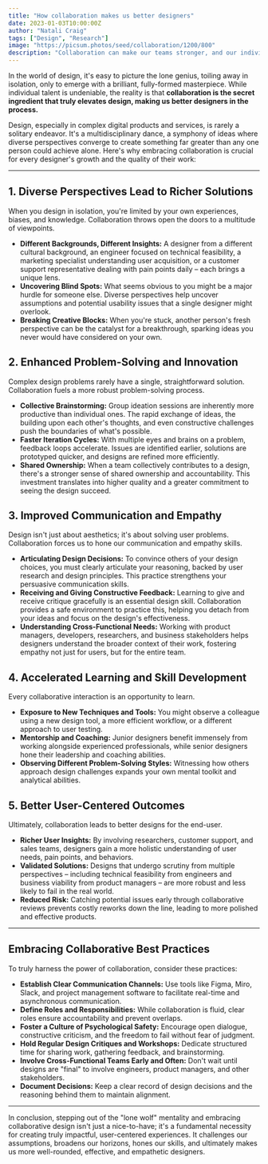 ```yaml
---
title: "How collaboration makes us better designers"
date: 2023-01-03T10:00:00Z
author: "Natali Craig"
tags: ["Design", "Research"]
image: "https://picsum.photos/seed/collaboration/1200/800"
description: "Collaboration can make our teams stronger, and our individual designs better."
---
```


In the world of design, it's easy to picture the lone genius, toiling away in isolation, only to emerge with a brilliant, fully-formed masterpiece. While individual talent is undeniable, the reality is that **collaboration is the secret ingredient that truly elevates design, making us better designers in the process.**

Design, especially in complex digital products and services, is rarely a solitary endeavor. It's a multidisciplinary dance, a symphony of ideas where diverse perspectives converge to create something far greater than any one person could achieve alone. Here's why embracing collaboration is crucial for every designer's growth and the quality of their work:

---

## 1. Diverse Perspectives Lead to Richer Solutions

When you design in isolation, you're limited by your own experiences, biases, and knowledge. Collaboration throws open the doors to a multitude of viewpoints.

* **Different Backgrounds, Different Insights:** A designer from a different cultural background, an engineer focused on technical feasibility, a marketing specialist understanding user acquisition, or a customer support representative dealing with pain points daily – each brings a unique lens.
* **Uncovering Blind Spots:** What seems obvious to you might be a major hurdle for someone else. Diverse perspectives help uncover assumptions and potential usability issues that a single designer might overlook.
* **Breaking Creative Blocks:** When you're stuck, another person's fresh perspective can be the catalyst for a breakthrough, sparking ideas you never would have considered on your own.

## 2. Enhanced Problem-Solving and Innovation

Complex design problems rarely have a single, straightforward solution. Collaboration fuels a more robust problem-solving process.

* **Collective Brainstorming:** Group ideation sessions are inherently more productive than individual ones. The rapid exchange of ideas, the building upon each other's thoughts, and even constructive challenges push the boundaries of what's possible.
* **Faster Iteration Cycles:** With multiple eyes and brains on a problem, feedback loops accelerate. Issues are identified earlier, solutions are prototyped quicker, and designs are refined more efficiently.
* **Shared Ownership:** When a team collectively contributes to a design, there's a stronger sense of shared ownership and accountability. This investment translates into higher quality and a greater commitment to seeing the design succeed.

## 3. Improved Communication and Empathy

Design isn't just about aesthetics; it's about solving user problems. Collaboration forces us to hone our communication and empathy skills.

* **Articulating Design Decisions:** To convince others of your design choices, you must clearly articulate your reasoning, backed by user research and design principles. This practice strengthens your persuasive communication skills.
* **Receiving and Giving Constructive Feedback:** Learning to give and receive critique gracefully is an essential design skill. Collaboration provides a safe environment to practice this, helping you detach from your ideas and focus on the design's effectiveness.
* **Understanding Cross-Functional Needs:** Working with product managers, developers, researchers, and business stakeholders helps designers understand the broader context of their work, fostering empathy not just for users, but for the entire team.

## 4. Accelerated Learning and Skill Development

Every collaborative interaction is an opportunity to learn.

* **Exposure to New Techniques and Tools:** You might observe a colleague using a new design tool, a more efficient workflow, or a different approach to user testing.
* **Mentorship and Coaching:** Junior designers benefit immensely from working alongside experienced professionals, while senior designers hone their leadership and coaching abilities.
* **Observing Different Problem-Solving Styles:** Witnessing how others approach design challenges expands your own mental toolkit and analytical abilities.

## 5. Better User-Centered Outcomes

Ultimately, collaboration leads to better designs for the end-user.

* **Richer User Insights:** By involving researchers, customer support, and sales teams, designers gain a more holistic understanding of user needs, pain points, and behaviors.
* **Validated Solutions:** Designs that undergo scrutiny from multiple perspectives – including technical feasibility from engineers and business viability from product managers – are more robust and less likely to fail in the real world.
* **Reduced Risk:** Catching potential issues early through collaborative reviews prevents costly reworks down the line, leading to more polished and effective products.

---

## Embracing Collaborative Best Practices

To truly harness the power of collaboration, consider these practices:

* **Establish Clear Communication Channels:** Use tools like Figma, Miro, Slack, and project management software to facilitate real-time and asynchronous communication.
* **Define Roles and Responsibilities:** While collaboration is fluid, clear roles ensure accountability and prevent overlaps.
* **Foster a Culture of Psychological Safety:** Encourage open dialogue, constructive criticism, and the freedom to fail without fear of judgment.
* **Hold Regular Design Critiques and Workshops:** Dedicate structured time for sharing work, gathering feedback, and brainstorming.
* **Involve Cross-Functional Teams Early and Often:** Don't wait until designs are "final" to involve engineers, product managers, and other stakeholders.
* **Document Decisions:** Keep a clear record of design decisions and the reasoning behind them to maintain alignment.

---

In conclusion, stepping out of the "lone wolf" mentality and embracing collaborative design isn't just a nice-to-have; it's a fundamental necessity for creating truly impactful, user-centered experiences. It challenges our assumptions, broadens our horizons, hones our skills, and ultimately makes us more well-rounded, effective, and empathetic designers.
